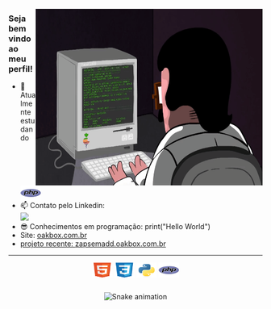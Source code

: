</a> <img src="/pc.gif" align="right" width="450" height="350"/>
### Seja bem vindo ao meu perfil!

- 🌱 Atualmente estudando  <img align="center" alt="vbsx-Python" height="30" width="40" src="https://raw.githubusercontent.com/devicons/devicon/master/icons/php/php-original.svg"> 
- 📫 Contato pelo Linkedin: <div><a href="https://www.linkedin.com/in/oak-borges/" target="_blank"><img src="https://img.shields.io/badge/-LinkedIn-%230077B5?style=for-the-badge&logo=linkedin&logoColor=white" target="_blank"></a>
- 😎 Conhecimentos em programação: print("Hello World")
- Site: <a href="https://oakbox.com.br">oakbox.com.br
- projeto recente: <a href="https://zapsemadd.oakbox.com.br">zapsemadd.oakbox.com.br</a>  


-------------------------------------------------------------------------------------------------------------------------------------------------------------------------
<div align="center">
  <img align="center" alt="vbsx-HTML" height="30" width="40" src="https://raw.githubusercontent.com/devicons/devicon/master/icons/html5/html5-original.svg">
  <img align="center" alt="vbsx-CSS" height="30" width="40" src="https://raw.githubusercontent.com/devicons/devicon/master/icons/css3/css3-original.svg">
  <img align="center" alt="vbsx-Python" height="30" width="40" src="https://raw.githubusercontent.com/devicons/devicon/master/icons/python/python-original.svg">
  <img align="center" alt="vbsx-Php" height="30" width="40" src="https://raw.githubusercontent.com/devicons/devicon/master/icons/php/php-original.svg">

  ##
  
  ![Snake animation](https://github.com/VBSX/VBSX/blob/output/github-contribution-grid-snake.svg)
  
  ##
  
</div> 
